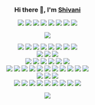 <h3 align="center">
Hi there 👋, I'm
<a href="https://iam shivani.github.io">Shivani</a>
</h3>

<p align="center">
<!-- Coding and Social Websites -->
<a href="https://www.facebook.com/iamshivanisolanki"><img src="https://img.shields.io/static/v1?color=0969da&label=%20&labelColor=5c5c5c&logo=facebook&logoColor=ffffff&message=Facebook&style=for-the-badge" /></a>
<a href="https://www.instagram.com/iamrajivranjansingh"><img src="https://img.shields.io/static/v1?color=0969da&label=%20&labelColor=5c5c5c&logo=instagram&logoColor=ffffff&message=Instagram&style=for-the-badge" /></a>
<a href="https://keybase.io/iamrajiv"><img src="https://img.shields.io/static/v1?color=0969da&label=%20&labelColor=5c5c5c&logo=keybase&logoColor=ffffff&message=Keybase&style=for-the-badge" /></a>
<a href="https://www.linkedin.com/in/iamrajivranjansingh"><img src="https://img.shields.io/static/v1?color=0969da&label=%20&labelColor=5c5c5c&logo=linkedin&logoColor=ffffff&message=LinkedIn&style=for-the-badge" /></a>
<a href="https://www.quora.com/profile/Rajiv-Ranjan-Singh-67"><img src="https://img.shields.io/static/v1?color=0969da&label=%20&labelColor=5c5c5c&logo=quora&logoColor=ffffff&message=Quora&style=for-the-badge" /></a>
<a href="https://stackexchange.com/users/14236807/rajiv-ranjan-singh?tab=accounts"><img src="https://img.shields.io/static/v1?color=0969da&label=%20&labelColor=5c5c5c&logo=stack-exchange&logoColor=ffffff&message=Stack%20Exchange&style=for-the-badge" /></a>
<a href="https://stackoverflow.com/users/10765954/rajiv-ranjan-singh?tab=profile"><img src="https://img.shields.io/static/v1?color=0969da&label=%20&labelColor=5c5c5c&logo=stack-overflow&logoColor=ffffff&message=Stack%20Overflow&style=for-the-badge" /></a>
<a href="https://twitter.com/therajiv"><img src="https://img.shields.io/static/v1?color=0969da&label=%20&labelColor=5c5c5c&logo=twitter&logoColor=ffffff&message=Twitter&style=for-the-badge" /></a>
<br />
<!-- Coding Platforms -->

</p>

<p align="center">
<img src="https://github-readme-stats.vercel.app/api?username=iam shivani&count_private=true&include_all_commits=true&show_icons=true&title_color=0969da&icon_color=0969da&text_color=24292e&bg_color=ffffff" />
</p>

<p align="center">
<!-- Programming -->
<!-- Experienced -->
<img src="https://img.shields.io/static/v1?color=0969da&label=%20&labelColor=5c5c5c&logo=c&logoColor=ffffff&message=C&style=flat-square" />
<img src="https://img.shields.io/static/v1?color=0969da&label=%20&labelColor=5c5c5c&logo=c%2B%2B&logoColor=ffffff&message=C%2B%2B&style=flat-square" />
<img src="https://img.shields.io/static/v1?color=0969da&label=%20&labelColor=5c5c5c&logo=css3&logoColor=ffffff&message=CSS3&style=flat-square" />
<img src="https://img.shields.io/static/v1?color=0969da&label=%20&labelColor=5c5c5c&logo=go&logoColor=ffffff&message=Go&style=flat-square" />
<img src="https://img.shields.io/static/v1?color=0969da&label=%20&labelColor=5c5c5c&logo=html5&logoColor=ffffff&message=HTML5&style=flat-square" />
<img src="https://img.shields.io/static/v1?color=0969da&label=%20&labelColor=5c5c5c&logo=latex&logoColor=ffffff&message=LaTeX&style=flat-square" />
<img src="https://img.shields.io/static/v1?color=0969da&label=%20&labelColor=5c5c5c&logo=sass&logoColor=ffffff&message=Sass&style=flat-square" />
<img src="https://img.shields.io/static/v1?color=0969da&label=%20&labelColor=5c5c5c&logo=gnu-bash&logoColor=ffffff&message=Shell%20Script&style=flat-square" />
<br />
<!-- Familiar -->
<img src="https://img.shields.io/static/v1?color=0969da&label=%20&labelColor=5c5c5c&logo=java&logoColor=ffffff&message=Java&style=flat-square" />
<img src="https://img.shields.io/static/v1?color=0969da&label=%20&labelColor=5c5c5c&logo=javascript&logoColor=ffffff&message=JavaScript&style=flat-square" />
<img src="https://img.shields.io/static/v1?color=0969da&label=%20&labelColor=5c5c5c&logo=python&logoColor=ffffff&message=Python&style=flat-square" />
<br />
<!-- Frameworks and Libraries -->
<img src="https://img.shields.io/static/v1?color=0969da&label=%20&labelColor=5c5c5c&logo=go&logoColor=ffffff&message=gRPC&style=flat-square" />
<img src="https://img.shields.io/static/v1?color=0969da&label=%20&labelColor=5c5c5c&logo=go&logoColor=ffffff&message=gRPC-Gateway&style=flat-square" />
<img src="https://img.shields.io/static/v1?color=0969da&label=%20&labelColor=5c5c5c&logo=hugo&logoColor=ffffff&message=Hugo&style=flat-square" />
<img src="https://img.shields.io/static/v1?color=0969da&label=%20&labelColor=5c5c5c&logo=jekyll&logoColor=ffffff&message=Jekyll&style=flat-square" />
<img src="https://img.shields.io/static/v1?color=0969da&label=%20&labelColor=5c5c5c&logo=react&logoColor=ffffff&message=React&style=flat-square" />
<img src="https://img.shields.io/static/v1?color=0969da&label=%20&labelColor=5c5c5c&logo=python&logoColor=ffffff&message=SymPy&style=flat-square" />
<br />
<!-- Tools and Technologies -->
<img src="https://img.shields.io/static/v1?color=0969da&label=%20&labelColor=5c5c5c&logo=circleci&logoColor=ffffff&message=CircleCI&style=flat-square" />
<img src="https://img.shields.io/static/v1?color=0969da&label=%20&labelColor=5c5c5c&logo=docker&logoColor=ffffff&message=Docker&style=flat-square" />
<img src="https://img.shields.io/static/v1?color=0969da&label=%20&labelColor=5c5c5c&logo=git&logoColor=ffffff&message=Git&style=flat-square" />
<img src="https://img.shields.io/static/v1?color=0969da&label=%20&labelColor=5c5c5c&logo=google-cloud&logoColor=ffffff&message=Google%20Cloud%20Platform&style=flat-square" />
<img src="https://img.shields.io/static/v1?color=0969da&label=%20&labelColor=5c5c5c&logo=kubernetes&logoColor=ffffff&message=Kubernetes&style=flat-square" />
<img src="https://img.shields.io/static/v1?color=0969da&label=%20&labelColor=5c5c5c&logo=mongodb&logoColor=ffffff&message=MongoDB&style=flat-square" />
<img src="https://img.shields.io/static/v1?color=0969da&label=%20&labelColor=5c5c5c&logo=mysql&logoColor=ffffff&message=MySQL&style=flat-square" />
<img src="https://img.shields.io/static/v1?color=0969da&label=%20&labelColor=5c5c5c&logo=node.js&logoColor=ffffff&message=Node.js&style=flat-square" />
<img src="https://img.shields.io/static/v1?color=0969da&label=%20&labelColor=5c5c5c&logo=postgresql&logoColor=ffffff&message=PostgreSQL&style=flat-square" />
<img src="https://img.shields.io/static/v1?color=0969da&label=%20&labelColor=5c5c5c&logo=postman&logoColor=ffffff&message=Postman&style=flat-square" />
<img src="https://img.shields.io/static/v1?color=0969da&label=%20&labelColor=5c5c5c&logo=wolfram-mathematica&logoColor=ffffff&message=Wolfram%20Mathematica&style=flat-square" />
<br />
<!-- Operating Systems -->
<img src="https://img.shields.io/static/v1?color=0969da&label=%20&labelColor=5c5c5c&logo=linux&logoColor=ffffff&message=Linux&style=flat-square" />
<img src="https://img.shields.io/static/v1?color=0969da&label=%20&labelColor=5c5c5c&logo=apple&logoColor=ffffff&message=macOS&style=flat-square" />
<img src="https://img.shields.io/static/v1?color=0969da&label=%20&labelColor=5c5c5c&logo=windows&logoColor=ffffff&message=Windows&style=flat-square" />
<br />
<!-- Workflow -->
<img src="https://img.shields.io/static/v1?color=0969da&label=%20&labelColor=5c5c5c&logo=github-actions&logoColor=ffffff&message=GitHub%20Actions&style=flat-square" />
<img src="https://img.shields.io/static/v1?color=0969da&label=%20&labelColor=5c5c5c&logo=google-chrome&logoColor=ffffff&message=Google%20Chrome&style=flat-square" />
<img src="https://img.shields.io/static/v1?color=0969da&label=%20&labelColor=5c5c5c&logo=heroku&logoColor=ffffff&message=Heroku&style=flat-square" />
<img src="https://img.shields.io/static/v1?color=0969da&label=%20&labelColor=5c5c5c&logo=homebrew&logoColor=ffffff&message=Homebrew&style=flat-square" />
<img src="https://img.shields.io/static/v1?color=0969da&label=%20&labelColor=5c5c5c&logo=netlify&logoColor=ffffff&message=Netlify&style=flat-square" />
<img src="https://img.shields.io/static/v1?color=0969da&label=%20&labelColor=5c5c5c&logo=notion&logoColor=ffffff&message=Notion&style=flat-square" />
<img src="https://img.shields.io/static/v1?color=0969da&label=%20&labelColor=5c5c5c&logo=prettier&logoColor=ffffff&message=Prettier&style=flat-square" />
<img src="https://img.shields.io/static/v1?color=0969da&label=%20&labelColor=5c5c5c&logo=safari&logoColor=ffffff&message=Safari&style=flat-square" />
<img src="https://img.shields.io/static/v1?color=0969da&label=%20&labelColor=5c5c5c&logo=visual-studio-code&logoColor=ffffff&message=Visual%20Studio%20Code&style=flat-square" />
</p>

<p align="center">
<img src="https://komarev.com/ghpvc/?color=0969da&style=flat-square&username=iam shivani" />
</p>
